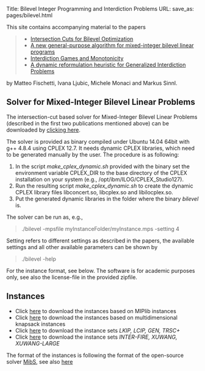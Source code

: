 Title: Bilevel Integer Programming and Interdiction Problems
URL:
save_as: pages/bilevel.html

This site contains accompanying material to the papers

> * [Intersection Cuts for Bilevel Optimization][7]  
> * [A new general-purpose algorithm for mixed-integer bilevel linear programs][8]  
> * [Interdiction Games and Monotonicity][9]  
> * [A dynamic reformulation heuristic for Generalized Interdiction Problems][10]

by Matteo Fischetti, Ivana Ljubic, Michele Monaci and Markus Sinnl.

## Solver for Mixed-Integer Bilevel Linear Problems

The intersection-cut based solver for Mixed-Integer Bilevel Linear Problems 
(described in the first two publications mentioned above) can be downloaded by [clicking here][11].

The solver is provided as binary compiled under Ubuntu 14.04 64bit with g++ 4.8.4 using CPLEX 12.7. 
It needs dynamic CPLEX libraries, which need to be generated manually by the user. 
The procedure is as following:

1. In the script *make_cplex_dynamic.sh* provided with the binary set the environment variable CPLEX_DIR to the base directory of the CPLEX installation on your system (e.g., /opt/ibm/ILOG/CPLEX_Studio127). 
2. Run the resulting script *make_cplex_dynamic.sh* to create the dynamic CPLEX library files libconcert.so, libcplex.so and libilocplex.so. 
3. Put the generated dynamic libraries in the folder where the binary *bilevel* is.

The solver can be run as, e.g., 

> ./bilevel -mpsfile myInstanceFolder/myInstance.mps -setting 4

Setting refers to different settings as described in the papers, the available settings
and all other available parameters can be shown by

> ./bilevel -help

For the instance format, see below. The software is for academic purposes only, see also the license-file in the provided zipfile.

## Instances

* Click [here][1] to download the instances based on MIPlib instances 
* Click [here][2] to download the instances based on multidimensional knapsack instances
* Click [here][3] to download the instance sets *LKIP, LCIP, GEN, TRSC+* 
* Click [here][6] to download the instance sets *INTER-FIRE, XUWANG, XUWANG-LARGE*

The format of the instances is following the format of the open-source solver [MibS][4], see also [here][5]

[1]: http://homepage.univie.ac.at/markus.sinnl/wp-content/uploads/2015/11/data_for_MPB_paper.zip
[3]: https://drive.google.com/open?id=0B1mYs4TT6IFMMGtBNVRZTWJjUjg
[2]: https://drive.google.com/open?id=0B1mYs4TT6IFMbVNrOENEemVOZzQ 
[4]: https://github.com/tkralphs/MiBS
[5]: http://coral.ise.lehigh.edu/data-sets/bilevel-instances/
[6]: https://drive.google.com/open?id=0B1mYs4TT6IFMTEtCREc5b1E5azg
[7]: ../.
[8]: ../pdfs/secondbilevel-techreport.pdf
[9]: ../pdfs/independentSystems-techreport.pdf
[10]: ../pdfs/biheur-techreport.pdf
[11]: https://drive.google.com/open?id=0B1mYs4TT6IFMMVRoUm5yaXBETE0
